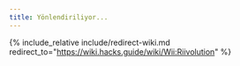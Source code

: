 ```yaml
---
title: Yönlendiriliyor...
---
```


{% include_relative include/redirect-wiki.md redirect_to="https://wiki.hacks.guide/wiki/Wii:Riivolution" %}
